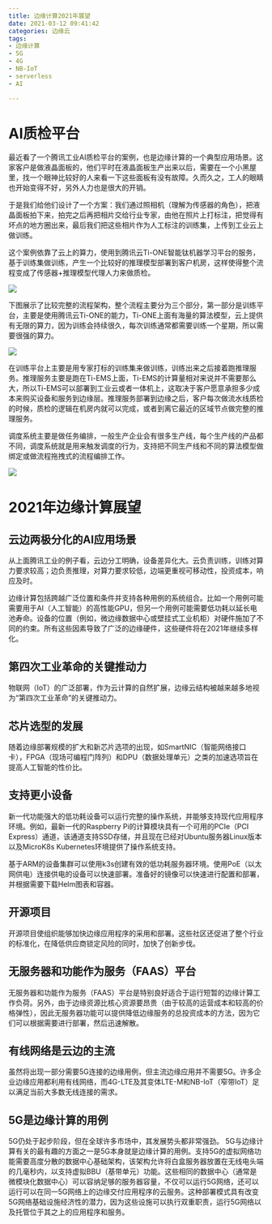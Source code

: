 ```yaml
---
title: 边缘计算2021年展望
date: 2021-03-12 09:41:42
categories: 边缘云
tags:
- 边缘计算
- 5G
- 4G
- NB-IoT
- serverless
- AI

---
```


# AI质检平台


最近看了一个腾讯工业AI质检平台的案例，也是边缘计算的一个典型应用场景。这家客户是做液晶面板的，他们平时在液晶面板生产出来以后，需要在一个小黑屋里，找一个眼神比较好的人来看一下这些面板有没有故障。久而久之，工人的眼睛也开始变得不好，另外人力也是很大的开销。

于是我们给他们设计了一个方案：我们通过照相机（理解为传感器的角色），把液晶面板拍下来，拍完之后再把相片交给行业专家，由他在照片上打标注，把觉得有坏点的地方圈出来，最后我们把这些相片作为人工标注的训练集，上传到工业云上做训练。

这个案例依靠了云上的算力，使用到腾讯云Ti-ONE智能钛机器学习平台的服务，基于训练集做训练，产生一个比较好的推理模型部署到客户机房，这样使得整个流程变成了传感器+推理模型代理人力来做质检。

![](/images/edge2021/1.jpg)


下图展示了比较完整的流程架构，整个流程主要分为三个部分，第一部分是训练平台，主要是使用腾讯云Ti-ONE的能力，Ti-ONE上面有海量的算法模型，云上提供有无限的算力，因为训练会持续很久，每次训练通常都需要训练一个星期，所以需要很强的算力。


![](/images/edge2021/2.jpg)



在训练平台上主要是用专家打标的训练集来做训练，训练出来之后接着跑推理服务。推理服务主要是跑在Ti-EMS上面，Ti-EMS的计算量相对来说并不需要那么大，所以Ti-EMS可以部署到工业云或者一体机上，这取决于客户愿意承担多少成本来购买设备和服务到边缘层。推理服务部署到边缘之后，客户每次做流水线质检的时候，质检的逻辑在机房内就可以完成，或者到离它最近的区域节点做完整的推理服务。

调度系统主要是做任务编排，一般生产企业会有很多生产线，每个生产线的产品都不同，调度系统就是用来触发调度的行为，支持把不同生产线和不同的算法模型做绑定或做流程拖拽式的流程编排工作。


![](/images/edge2021/3.jpg)

# 2021年边缘计算展望

## 云边两极分化的AI应用场景

从上面腾讯工业的例子看，云边分工明确，设备差异化大。云负责训练，训练对算力要求较高；边负责推理，对算力要求较低，边端更重视可移动性，投资成本，响应及时。

边缘计算包括跨越广泛位置和条件并支持各种用例的系统组合。比如一个用例可能需要用于AI（人工智能）的高性能GPU，但另一个用例可能需要低功耗以延长电池寿命。设备的位置（例如，微边缘数据中心或壁挂式工业机柜）对硬件施加了不同的约束。所有这些因素导致了广泛的边缘硬件，这些硬件将在2021年继续多样化。

## 第四次工业革命的关键推动力

物联网（IoT）的广泛部署，作为云计算的自然扩展，边缘云结构被越来越多地视为“第四次工业革命”的关键推动力。

## 芯片选型的发展

随着边缘部署规模的扩大和新芯片选项的出现，如SmartNIC（智能网络接口卡），FPGA（现场可编程门阵列）和DPU（数据处理单元）之类的加速选项旨在提高人工智能的性价比。

## 支持更小设备 

新一代功能强大的低功耗设备可以运行完整的操作系统，并能够支持现代应用程序环境。例如，最新一代的Raspberry Pi的计算模块具有一个可用的PCIe（PCI Express）通道，该通道支持SSD存储，并且现在已经对Ubuntu服务器Linux版本以及MicroK8s Kubernetes环境提供了操作系统支持。 

基于ARM的设备集群可以使用k3s创建有效的低功耗服务器环境。使用PoE（以太网供电）连接供电的设备可以快速部署。准备好的镜像可以快速进行配置和部署，并根据需要下载Helm图表和容器。 

## 开源项目

开源项目使组织能够加快边缘应用程序的采用和部署。这些社区还促进了整个行业的标准化，在降低供应商锁定风险的同时，加快了创新步伐。 

## 无服务器和功能作为服务（FAAS）平台

无服务器和功能作为服务（FAAS）平台是特别良好适合于运行短暂的边缘计算工作负荷。另外，由于边缘资源比核心资源要昂贵（由于较高的运营成本和较高的价格弹性），因此无服务器功能可以提供降低边缘服务的总投资成本的方法，因为它们可以根据需要进行部署，然后迅速解散。

## 有线网络是云边的主流

虽然将出现一部分需要5G连接的边缘用例，但主流边缘应用并不需要5G。许多企业边缘应用都利用有线网络，而4G-LTE及其变体LTE-M和NB-IoT（窄带IoT）足以满足当前大多数无线连接的需求。

## 5G是边缘计算的用例

5G仍处于起步阶段，但在全球许多市场中，其发展势头都非常强劲。 5G与边缘计算有关的最有趣的方面之一是5G本身就是边缘计算的用例。支持5G的虚拟网络功能需要高度分散的数据中心基础架构，该架构允许将白盒服务器放置在无线电头端的几毫秒内，以支持虚拟BBU（基带单元）功能。这些相同的数据中心（通常是微模块化数据中心）可以容纳足够的服务器容量，不仅可以运行5G网络，还可以运行可以在同一5G网络上的边缘交付应用程序的云服务。这种部署模式具有改变5G网络基础设施经济性的潜力，因为这些设施可以执行双重职责，运行5G网络以及托管位于其之上的应用程序和服务。




